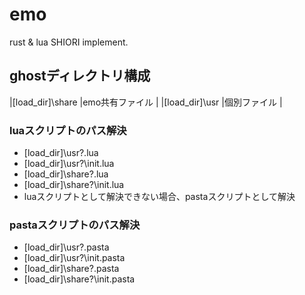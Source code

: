# emo
rust &amp; lua SHIORI implement.


## ghostディレクトリ構成
|[load_dir]\share       |emo共有ファイル      |
|[load_dir]\usr         |個別ファイル         |


### luaスクリプトのパス解決
 * [load_dir]\usr\?.lua
 * [load_dir]\usr\?\init.lua
 * [load_dir]\share\?.lua
 * [load_dir]\share\?\init.lua
 * luaスクリプトとして解決できない場合、pastaスクリプトとして解決

### pastaスクリプトのパス解決
 * [load_dir]\usr\?.pasta
 * [load_dir]\usr\?\init.pasta
 * [load_dir]\share\?.pasta
 * [load_dir]\share\?\init.pasta

